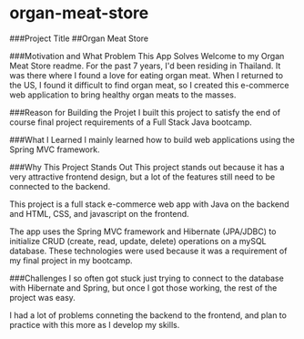 # organ-meat-store

###Project Title
##Organ Meat Store

###Motivation and What Problem This App Solves
Welcome to my Organ Meat Store readme. For the past 7 years, I'd been residing in Thailand. It was there where I found a love for eating organ meat. When I returned to the US, I found it difficult to find organ meat, so I created this e-commerce web application to bring healthy organ meats to the masses. 

###Reason for Building the Projet
I built this project to satisfy the end of course final project requirements of a Full Stack Java bootcamp. 

###What I Learned
I mainly learned how to build web applications using the Spring MVC framework. 

###Why This Project Stands Out
This project stands out because it has a very attractive frontend design, but a lot of the features still need to be connected to the backend. 

This project is a full stack e-commerce web app with Java on the backend and HTML, CSS, and javascript on the frontend. 

The app uses the Spring MVC framework and Hibernate (JPA/JDBC) to initialize CRUD (create, read, update, delete) operations on a mySQL database. These technologies were used because it was a requirement of my final project in my bootcamp. 

###Challenges
I so often got stuck just trying to connect to the database with Hibernate and Spring, but once I got those working, the rest of the project was easy. 

I had a lot of problems conneting the backend to the frontend, and plan to practice with this more as I develop my skills. 
 
